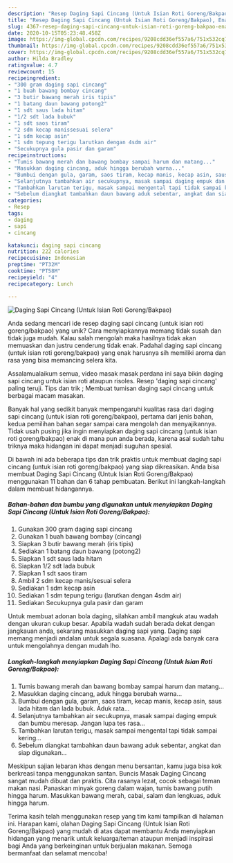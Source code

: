 ```yaml
---
description: "Resep Daging Sapi Cincang (Untuk Isian Roti Goreng/Bakpao), Enak"
title: "Resep Daging Sapi Cincang (Untuk Isian Roti Goreng/Bakpao), Enak"
slug: 4367-resep-daging-sapi-cincang-untuk-isian-roti-goreng-bakpao-enak
date: 2020-10-15T05:23:48.458Z
image: https://img-global.cpcdn.com/recipes/9208cdd36ef557a6/751x532cq70/daging-sapi-cincang-untuk-isian-roti-gorengbakpao-foto-resep-utama.jpg
thumbnail: https://img-global.cpcdn.com/recipes/9208cdd36ef557a6/751x532cq70/daging-sapi-cincang-untuk-isian-roti-gorengbakpao-foto-resep-utama.jpg
cover: https://img-global.cpcdn.com/recipes/9208cdd36ef557a6/751x532cq70/daging-sapi-cincang-untuk-isian-roti-gorengbakpao-foto-resep-utama.jpg
author: Hilda Bradley
ratingvalue: 4.7
reviewcount: 15
recipeingredient:
- "300 gram daging sapi cincang"
- "1 buah bawang bombay cincang"
- "3 butir bawang merah iris tipis"
- "1 batang daun bawang potong2"
- "1 sdt saus lada hitam"
- "1/2 sdt lada bubuk"
- "1 sdt saos tiram"
- "2 sdm kecap manissesuai selera"
- "1 sdm kecap asin"
- "1 sdm tepung terigu larutkan dengan 4sdm air"
- "Secukupnya gula pasir dan garam"
recipeinstructions:
- "Tumis bawang merah dan bawang bombay sampai harum dan matang..."
- "Masukkan daging cincang, aduk hingga berubah warna..."
- "Bumbui dengan gula, garam, saos tiram, kecap manis, kecap asin, saus lada hitam dan lada bubuk. Aduk rata..."
- "Selanjutnya tambahkan air secukupnya, masak sampai daging empuk dan bumbu meresap. Jangan lupa tes rasa..."
- "Tambahkan larutan terigu, masak sampai mengental tapi tidak sampai kering..."
- "Sebelum diangkat tambahkan daun bawang aduk sebentar, angkat dan siap digunakan..."
categories:
- Resep
tags:
- daging
- sapi
- cincang

katakunci: daging sapi cincang 
nutrition: 222 calories
recipecuisine: Indonesian
preptime: "PT32M"
cooktime: "PT58M"
recipeyield: "4"
recipecategory: Lunch

---
```



![Daging Sapi Cincang (Untuk Isian Roti Goreng/Bakpao)](https://img-global.cpcdn.com/recipes/9208cdd36ef557a6/751x532cq70/daging-sapi-cincang-untuk-isian-roti-gorengbakpao-foto-resep-utama.jpg)

Anda sedang mencari ide resep daging sapi cincang (untuk isian roti goreng/bakpao) yang unik? Cara menyiapkannya memang tidak susah dan tidak juga mudah. Kalau salah mengolah maka hasilnya tidak akan memuaskan dan justru cenderung tidak enak. Padahal daging sapi cincang (untuk isian roti goreng/bakpao) yang enak harusnya sih memiliki aroma dan rasa yang bisa memancing selera kita.

Assalamualaikum semua, video masak masak perdana ini saya bikin daging sapi cincang untuk isian roti ataupun risoles. Resep &#39;daging sapi cincang&#39; paling teruji. Tips dan trik ; Membuat tumisan daging sapi cincang untuk berbagai macam masakan.

Banyak hal yang sedikit banyak mempengaruhi kualitas rasa dari daging sapi cincang (untuk isian roti goreng/bakpao), pertama dari jenis bahan, kedua pemilihan bahan segar sampai cara mengolah dan menyajikannya. Tidak usah pusing jika ingin menyiapkan daging sapi cincang (untuk isian roti goreng/bakpao) enak di mana pun anda berada, karena asal sudah tahu triknya maka hidangan ini dapat menjadi suguhan spesial.


Di bawah ini ada beberapa tips dan trik praktis untuk membuat daging sapi cincang (untuk isian roti goreng/bakpao) yang siap dikreasikan. Anda bisa membuat Daging Sapi Cincang (Untuk Isian Roti Goreng/Bakpao) menggunakan 11 bahan dan 6 tahap pembuatan. Berikut ini langkah-langkah dalam membuat hidangannya.

<!--inarticleads1-->

##### Bahan-bahan dan bumbu yang digunakan untuk menyiapkan Daging Sapi Cincang (Untuk Isian Roti Goreng/Bakpao):

1. Gunakan 300 gram daging sapi cincang
1. Gunakan 1 buah bawang bombay (cincang)
1. Siapkan 3 butir bawang merah (iris tipis)
1. Sediakan 1 batang daun bawang (potong2)
1. Siapkan 1 sdt saus lada hitam
1. Siapkan 1/2 sdt lada bubuk
1. Siapkan 1 sdt saos tiram
1. Ambil 2 sdm kecap manis/sesuai selera
1. Sediakan 1 sdm kecap asin
1. Sediakan 1 sdm tepung terigu (larutkan dengan 4sdm air)
1. Sediakan Secukupnya gula pasir dan garam


Untuk membuat adonan bola daging, silahkan ambil mangkuk atau wadah dengan ukuran cukup besar. Apabila wadah sudah berada dekat dengan jangkauan anda, sekarang masukkan daging sapi yang. Daging sapi memang menjadi andalan untuk segala suasana. Apalagi ada banyak cara untuk mengolahnya dengan mudah lho. 

<!--inarticleads2-->

##### Langkah-langkah menyiapkan Daging Sapi Cincang (Untuk Isian Roti Goreng/Bakpao):

1. Tumis bawang merah dan bawang bombay sampai harum dan matang...
1. Masukkan daging cincang, aduk hingga berubah warna...
1. Bumbui dengan gula, garam, saos tiram, kecap manis, kecap asin, saus lada hitam dan lada bubuk. Aduk rata...
1. Selanjutnya tambahkan air secukupnya, masak sampai daging empuk dan bumbu meresap. Jangan lupa tes rasa...
1. Tambahkan larutan terigu, masak sampai mengental tapi tidak sampai kering...
1. Sebelum diangkat tambahkan daun bawang aduk sebentar, angkat dan siap digunakan...


Meskipun sajian lebaran khas dengan menu bersantan, kamu juga bisa kok berkreasi tanpa menggunakan santan. Buncis Masak Daging Cincang sangat mudah dibuat dan praktis. Cita rasanya lezat, cocok sebagai teman makan nasi. Panaskan minyak goreng dalam wajan, tumis bawang putih hingga harum. Masukkan bawang merah, cabai, salam dan lengkuas, aduk hingga harum. 

Terima kasih telah menggunakan resep yang tim kami tampilkan di halaman ini. Harapan kami, olahan Daging Sapi Cincang (Untuk Isian Roti Goreng/Bakpao) yang mudah di atas dapat membantu Anda menyiapkan hidangan yang menarik untuk keluarga/teman ataupun menjadi inspirasi bagi Anda yang berkeinginan untuk berjualan makanan. Semoga bermanfaat dan selamat mencoba!
